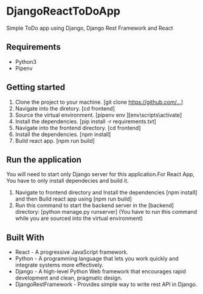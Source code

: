 # DjangoReactToDoApp
Simple ToDo app using Django, Django Rest Framework and React

## Requirements
* Python3
* Pipenv

## Getting started
1. Clone the project to your machine. [git clone https://github.com/...]
2. Navigate into the diretory.  [cd frontend]
3. Source the virtual environment.  [pipenv env ][env\scripts\activate]
4. Install the dependencies. [pip install -r requirements.txt]
5. Navigate into the frontend directory. [cd frontend]
6. Install the dependencies. [npm install]
7. Build react app. [npm run build]

## Run the application
You will need to start only Django server for this application.For React App, You have to only install dependecies and build it.

1. Navigate to frontend directory and Install the dependencies [npm install] and then Build react app using [npm run build]
2. Run this command to start the backend server in the [backend] directory: [python manage.py runserver] (You have to run this command while you are sourced into the virtual environment)


## Built With
* React - A progressive JavaScript framework.
* Python - A programming language that lets you work quickly and integrate systems more effectively.
* Django - A high-level Python Web framework that encourages rapid development and clean, pragmatic design.
* DjangoRestFramework -  Provides simple way to write rest API in Django.

